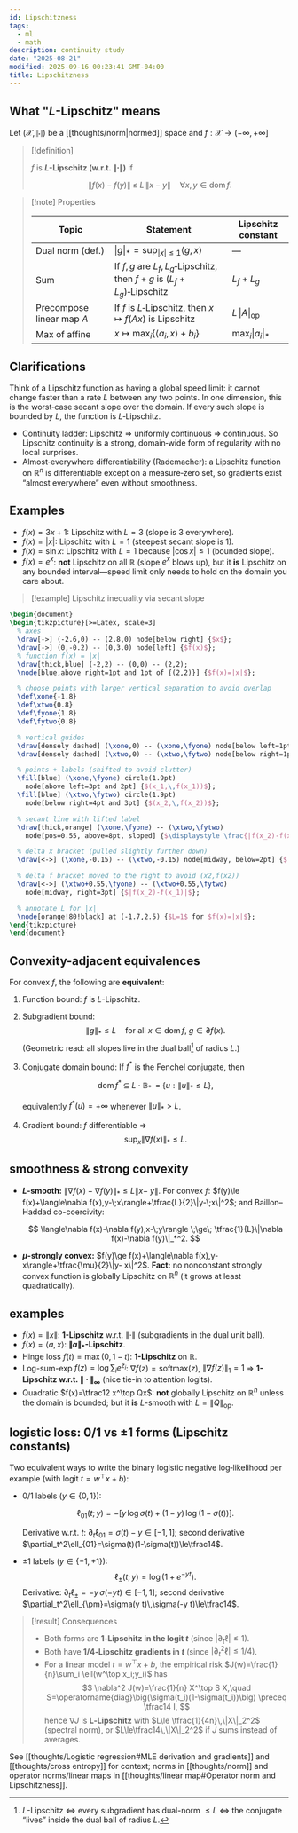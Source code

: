 ```yaml
---
id: Lipschitzness
tags:
  - ml
  - math
description: continuity study
date: "2025-08-21"
modified: 2025-09-16 00:23:41 GMT-04:00
title: Lipschitzness
---
```


## What "$L$-Lipschitz" means

Let $(\mathcal{X},\|\cdot\|)$ be a [[thoughts/norm|normed]] space and $f:\mathcal{X}\to(-\infty,+\infty]$

> [!definition]
>
> $f$ is **$L$-Lipschitz (w\.r.t. $\|\cdot\|$)** if
>
> $$
> \|f(x)- f(y)\|\;\le\;L\,\|x - y\|\quad\forall x,y\in\operatorname{dom}f.
> $$

> [!note] Properties
>
> | Topic                     | Statement                                                                | Lipschitz constant       |
> | ------------------------- | ------------------------------------------------------------------------ | ------------------------ |
> | Dual norm (def.)          | $\|g\|_* = \sup_{\|x\|\le 1}\langle g,x\rangle$                          | —                        |
> | Sum                       | If $f,g$ are $L_f, L_g$‑Lipschitz, then $f+g$ is $(L_f{+}L_g)$‑Lipschitz | $L_f{+}L_g$              |
> | Precompose linear map $A$ | If $f$ is $L$‑Lipschitz, then $x\mapsto f(Ax)$ is Lipschitz              | $L\,\|A\|_{\mathrm{op}}$ |
> | Max of affine             | $x\mapsto \max_i\{\langle a_i,x\rangle+b_i\}$                            | $\max_i \|a_i\|_*$       |

## Clarifications

Think of a Lipschitz function as having a global speed limit: it cannot change faster than a rate $L$ between any two points. In one dimension, this is the worst‑case secant slope over the domain. If every such slope is bounded by $L$, the function is $L$‑Lipschitz.

- Continuity ladder: Lipschitz ⇒ uniformly continuous ⇒ continuous. So Lipschitz continuity is a strong, domain‑wide form of regularity with no local surprises.
- Almost‑everywhere differentiability (Rademacher): a Lipschitz function on $\mathbb{R}^n$ is differentiable except on a measure‑zero set, so gradients exist “almost everywhere” even without smoothness.

## Examples

- $f(x)=3x+1$: Lipschitz with $L=3$ (slope is 3 everywhere).
- $f(x)=|x|$: Lipschitz with $L=1$ (steepest secant slope is 1).
- $f(x)=\sin x$: Lipschitz with $L=1$ because $|\cos x|\le1$ (bounded slope).
- $f(x)=e^x$: **not** Lipschitz on all $\mathbb{R}$ (slope $e^x$ blows up), but it **is** Lipschitz on any bounded interval—speed limit only needs to hold on the domain you care about.

> [!example] Lipschitz inequality via secant slope

```tikz
\begin{document}
\begin{tikzpicture}[>=Latex, scale=3]
  % axes
  \draw[->] (-2.6,0) -- (2.8,0) node[below right] {$x$};
  \draw[->] (0,-0.2) -- (0,3.0) node[left] {$f(x)$};
  % function f(x) = |x|
  \draw[thick,blue] (-2,2) -- (0,0) -- (2,2);
  \node[blue,above right=1pt and 1pt of {(2,2)}] {$f(x)=|x|$};

  % choose points with larger vertical separation to avoid overlap
  \def\xone{-1.8}
  \def\xtwo{0.8}
  \def\fyone{1.8}
  \def\fytwo{0.8}

  % vertical guides
  \draw[densely dashed] (\xone,0) -- (\xone,\fyone) node[below left=1pt and -2pt] {$x_1$};
  \draw[densely dashed] (\xtwo,0) -- (\xtwo,\fytwo) node[below right=1pt and -2pt] {$x_2$};

  % points + labels (shifted to avoid clutter)
  \fill[blue] (\xone,\fyone) circle(1.9pt)
    node[above left=3pt and 2pt] {$(x_1,\,f(x_1))$};
  \fill[blue] (\xtwo,\fytwo) circle(1.9pt)
    node[below right=4pt and 3pt] {$(x_2,\,f(x_2))$};

  % secant line with lifted label
  \draw[thick,orange] (\xone,\fyone) -- (\xtwo,\fytwo)
    node[pos=0.55, above=8pt, sloped] {$\displaystyle \frac{|f(x_2)-f(x_1)|}{|x_2-x_1|} \le L$};

  % delta x bracket (pulled slightly further down)
  \draw[<->] (\xone,-0.15) -- (\xtwo,-0.15) node[midway, below=2pt] {$|x_2-x_1|$};

  % delta f bracket moved to the right to avoid (x2,f(x2))
  \draw[<->] (\xtwo+0.55,\fyone) -- (\xtwo+0.55,\fytwo)
    node[midway, right=3pt] {$|f(x_2)-f(x_1)|$};

  % annotate L for |x|
  \node[orange!80!black] at (-1.7,2.5) {$L=1$ for $f(x)=|x|$};
\end{tikzpicture}
\end{document}
```

## Convexity-adjacent equivalences

For convex $f$, the following are **equivalent**:

1. Function bound: $f$ is $L$-Lipschitz.
2. Subgradient bound:
   $$
   \|g\|_* \le L\quad \text{for all }x\in\operatorname{dom}f,\; g\in\partial f(x).
   $$
   (Geometric read: all slopes live in the dual ball[^notes] of radius $L$.)
3. Conjugate domain bound: If $f^*$ is the Fenchel conjugate, then

   $$
   \operatorname{dom} f^*\;\subseteq\;L\cdot \mathbb{B}_* \;\;=\;\{u:\|u\|_*\le L\},
   $$

   equivalently $f^*(u)=+\infty$ whenever $\|u\|_*>L$.

4. Gradient bound: $f$ differentiable $\Rightarrow$
   $$
   \sup_{x}\|\nabla f(x)\|_* \le L.
   $$

[^notes]: $L$-Lipschitz $\iff$ every subgradient has dual-norm $\le L$ $\iff$ the conjugate “lives” inside the dual ball of radius $L$.

## smoothness & strong convexity

- **$L$-smooth:** $\|\nabla f(x)-\nabla f(y)\|_*\le L\|x-\;y\|$.
  For convex $f$: $f(y)\le f(x)+\langle\nabla f(x),y-\;x\rangle+\tfrac{L}{2}\|y-\;x\|^2$; and Baillon–Haddad co-coercivity:

  $$
  \langle\nabla f(x)-\nabla f(y),x-\;y\rangle \;\ge\; \tfrac{1}{L}\|\nabla f(x)-\nabla f(y)\|_*^2.
  $$

- **$\mu$-strongly convex:** $f(y)\ge f(x)+\langle\nabla f(x),y- x\rangle+\tfrac{\mu}{2}\|y- x\|^2$.
  **Fact:** no nonconstant strongly convex function is globally Lipschitz on $\mathbb{R}^n$ (it grows at least quadratically).

## examples

- $f(x)=\|x\|$: **1-Lipschitz** w\.r.t. $\|\cdot\|$ (subgradients in the dual unit ball).
- $f(x)=\langle a,x\rangle$: **$\|a\|_*$-Lipschitz**.
- Hinge loss $f(t)=\max(0,1 - t)$: **1-Lipschitz** on $\mathbb{R}$.
- Log-sum-exp $f(z)=\log\sum_i e^{z_i}$: $\nabla f(z)=\text{softmax}(z)$, $\|\nabla f(z)\|_1=1$ $\Rightarrow$ **1-Lipschitz w\.r.t. $\|\cdot\|_\infty$** (nice tie-in to attention logits).
- Quadratic $f(x)=\tfrac12 x^\top Qx$: **not** globally Lipschitz on $\mathbb{R}^n$ unless the domain is bounded; but it **is** $L$-smooth with $L=\|Q\|_{\text{op}}$.

## logistic loss: 0/1 vs ±1 forms (Lipschitz constants)

Two equivalent ways to write the binary logistic negative log‑likelihood per example (with logit $t=w^\top x + b$):

- 0/1 labels ($y\in\{0,1\}$):

  $$
  \ell_{01}(t;y) = -\big[ y\,\log\sigma(t) + (1-y)\,\log(1-\sigma(t)) \big].
  $$

  Derivative w.r.t. $t$: $\partial_t\ell_{01}=\sigma(t)-y\in[-1,1]$; second derivative $\partial_t^2\ell_{01}=\sigma(t)(1-\sigma(t))\le\tfrac14$.

- ±1 labels ($y\in\{-1,+1\}$):
  $$
  \ell_{\pm}(t;y) = \log\big(1+e^{-y t}\big).
  $$
  Derivative: $\partial_t\ell_{\pm}=-y\,\sigma(-y t)\in[-1,1]$; second derivative $\partial_t^2\ell_{\pm}=\sigma(y t)\,\sigma(-y t)\le\tfrac14$.

> [!result] Consequences
>
> - Both forms are **1‑Lipschitz in the logit $t$** (since $|\partial_t\ell|\le1$).
> - Both have **1/4‑Lipschitz gradients in $t$** (since $|\partial_t^2\ell|\le 1/4$).
> - For a linear model $t=w^\top x + b$, the empirical risk $J(w)=\frac{1}{n}\sum_i \ell(w^\top x_i;y_i)$ has
>   $$
>   \nabla^2 J(w)=\frac{1}{n} X^\top S X,\quad S=\operatorname{diag}\big(\sigma(t_i)(1-\sigma(t_i))\big) \preceq \tfrac14 I,
>   $$
>   hence $\nabla J$ is **L‑Lipschitz** with $L\le \tfrac{1}{4n}\,\|X\|_2^2$ (spectral norm), or $L\le\tfrac14\,\|X\|_2^2$ if $J$ sums instead of averages.

See [[thoughts/Logistic regression#MLE derivation and gradients]] and [[thoughts/cross entropy]] for context; norms in [[thoughts/norm]] and operator norms/linear maps in [[thoughts/linear map#Operator norm and Lipschitzness]].
